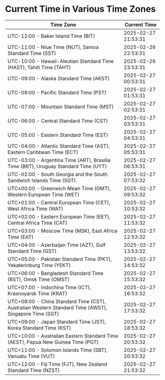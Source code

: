 # Current Time in Various Time Zones

| Time Zone | Current Time |
|-----------|--------------|
| UTC-12:00 - Baker Island Time (BIT) | 2025-02-27 21:53:31 |
| UTC-11:00 - Niue Time (NUT), Samoa Standard Time (SST) | 2025-02-26 22:53:31 |
| UTC-10:00 - Hawaii-Aleutian Standard Time (HAST), Tahiti Time (TAHT) | 2025-02-26 23:53:31 |
| UTC-09:00 - Alaska Standard Time (AKST) | 2025-02-27 00:53:31 |
| UTC-08:00 - Pacific Standard Time (PST) | 2025-02-27 01:53:31 |
| UTC-07:00 - Mountain Standard Time (MST) | 2025-02-27 02:53:31 |
| UTC-06:00 - Central Standard Time (CST) | 2025-02-27 03:53:31 |
| UTC-05:00 - Eastern Standard Time (EST) | 2025-02-27 04:53:31 |
| UTC-04:00 - Atlantic Standard Time (AST), Eastern Caribbean Time (ECT) | 2025-02-27 05:53:31 |
| UTC-03:00 - Argentina Time (ART), Brasília Time (BRT), Uruguay Standard Time (UYT) | 2025-02-27 06:53:31 |
| UTC-02:00 - South Georgia and the South Sandwich Islands Time (SGT) | 2025-02-27 07:53:32 |
| UTC±00:00 - Greenwich Mean Time (GMT), Western European Time (WET) | 2025-02-27 09:53:32 |
| UTC+01:00 - Central European Time (CET), West Africa Time (WAT) | 2025-02-27 10:53:32 |
| UTC+02:00 - Eastern European Time (EET), Central Africa Time (CAT) | 2025-02-27 11:53:32 |
| UTC+03:00 - Moscow Time (MSK), East Africa Time (EAT) | 2025-02-27 12:53:32 |
| UTC+04:00 - Azerbaijan Time (AZT), Gulf Standard Time (GST) | 2025-02-27 13:53:32 |
| UTC+05:00 - Pakistan Standard Time (PKT), Yekaterinburg Time (YEKT) | 2025-02-27 14:53:32 |
| UTC+06:00 - Bangladesh Standard Time (BST), Omsk Time (OMST) | 2025-02-27 15:53:32 |
| UTC+07:00 - Indochina Time (ICT), Krasnoyarsk Time (KRAT) | 2025-02-27 16:53:32 |
| UTC+08:00 - China Standard Time (CST), Australian Western Standard Time (AWST), Singapore Time (SGT) | 2025-02-27 17:53:32 |
| UTC+09:00 - Japan Standard Time (JST), Korea Standard Time (KST) | 2025-02-27 18:53:32 |
| UTC+10:00 - Australian Eastern Standard Time (AEST), Papua New Guinea Time (PGT) | 2025-02-27 20:53:32 |
| UTC+11:00 - Solomon Islands Time (SBT), Vanuatu Time (VUT) | 2025-02-27 20:53:32 |
| UTC+12:00 - Fiji Time (FJT), New Zealand Standard Time (NZST) | 2025-02-27 21:53:32 |
